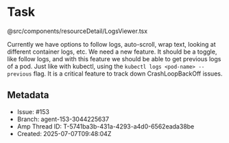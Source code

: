 # Task

@src/components/resourceDetail/LogsViewer.tsx

Currently we have options to follow logs, auto-scroll, wrap text, looking at different container logs, etc. We need a new feature. It should be a toggle, like follow logs, and with this feature we should be able to get previous logs of a pod. Just like with kubectl, using the `kubectl logs <pod-name> --previous` flag. It is a critical feature to track down CrashLoopBackOff issues.

## Metadata

- Issue: #153
- Branch: agent-153-3044225637
- Amp Thread ID: T-5741ba3b-431a-4293-a4d0-6562eada38be
- Created: 2025-07-07T09:48:04Z
